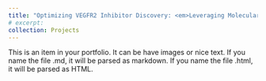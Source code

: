 ```yaml
---
title: "Optimizing VEGFR2 Inhibitor Discovery: <em>Leveraging Molecular Descriptors for Streamlined Drug Development</em><br/><img align = "right" src='/images/drugdiscoveryml.png' style="width:100px;height:100px;">"
# excerpt: 
collection: Projects
---
```


This is an item in your portfolio. It can be have images or nice text. If you name the file .md, it will be parsed as markdown. If you name the file .html, it will be parsed as HTML.
